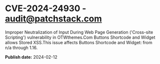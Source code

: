 # CVE-2024-24930 - audit@patchstack.com

Improper Neutralization of Input During Web Page Generation ('Cross-site Scripting') vulnerability in OTWthemes.Com Buttons Shortcode and Widget allows Stored XSS.This issue affects Buttons Shortcode and Widget: from n/a through 1.16.



**Publish date:** 2024-02-12
